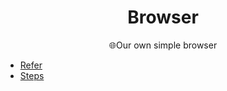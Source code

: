 <h1 align="center">Browser</h1>

<p align="center">🌐Our own simple browser</p>

- [Refer](https://github.com/browserengineering/book)
- [Steps](https://github.com/WJ-Yuan/browser/commits/master/)
